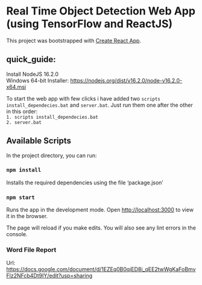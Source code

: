 # Real Time Object Detection Web App (using TensorFlow and ReactJS)

This project was bootstrapped with [Create React App](https://github.com/facebook/create-react-app).

## quick_guide:
Install NodeJS 16.2.0 </br>
Windows 64-bit Installer: https://nodejs.org/dist/v16.2.0/node-v16.2.0-x64.msi </br>

To start the web app with few clicks i have added two `scripts install_dependecies.bat` and `server.bat`. Just run them one after the other in this order:  </br>`1. scripts install_dependecies.bat` </br> `2. server.bat`

## Available Scripts
In the project directory, you can run:

### `npm install`
Installs the required dependencies using the file ‘package.json’

### `npm start`
Runs the app in the development mode.
Open [http://localhost:3000](http://localhost:3000) to view it in the browser.

The page will reload if you make edits.
You will also see any lint errors in the console.

### Word File Report 
Url: https://docs.google.com/document/d/1EZEq0B0qiED8i_qEE2twWgKaFoBmvFlz2NFcb4Dt9IY/edit?usp=sharing